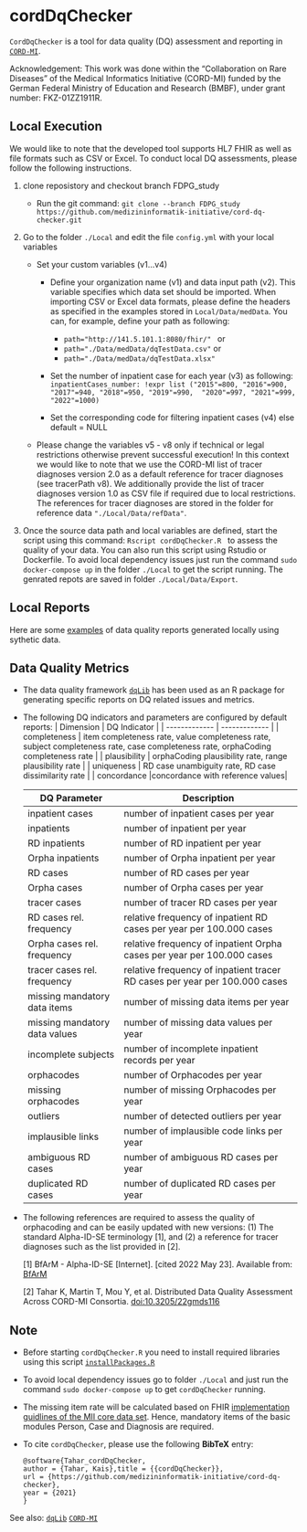 # cordDqChecker
`CordDqChecker` is a tool for data quality (DQ) assessment and reporting in [`CORD-MI`](https://www.medizininformatik-initiative.de/de/CORD).

Acknowledgement: This work was done within the “Collaboration on Rare Diseases” of the Medical Informatics Initiative (CORD-MI) funded by the German Federal Ministry of Education and Research (BMBF), under grant number: FKZ-01ZZ1911R.

## Local Execution
We would like to note that the developed tool supports HL7 FHIR as well as file formats such as CSV or Excel. To conduct local DQ assessments, please follow the following instructions. 
1. clone reposistory and checkout branch FDPG_study
   - Run the git command: ``` git clone --branch FDPG_study https://github.com/medizininformatik-initiative/cord-dq-checker.git ```

2. Go to the folder `./Local` and edit the file `config.yml` with your local variables
   - Set your custom variables (v1...v4)
     - Define your organization name (v1) and data input path (v2). This variable specifies which data set should be imported. When importing CSV or Excel data formats,   please define the headers as specified in the examples stored in `Local/Data/medData`. You can, for example, define your path as following:
	   - ```path="http://141.5.101.1:8080/fhir/" ```
	  or
	   - ``` path="./Data/medData/dqTestData.csv" ```
	  or
	   - ``` path="./Data/medData/dqTestData.xlsx" ```

     - Set the number of inpatient case for each year (v3) as following:
  ``` inpatientCases_number: !expr list ("2015"=800, "2016"=900, "2017"=940, "2018"=950, "2019"=990,  "2020"=997, "2021"=999, "2022"=1000) ```
     - Set the corresponding code for filtering inpatient cases (v4) else default = NULL
   - Please change the variables v5 - v8 only if technical or legal restrictions otherwise prevent successful execution! In this context we would like to note that we use the CORD-MI list of tracer diagnoses version 2.0 as a default reference for tracer diagnoses (see tracerPath v8). We additionally provide the list of tracer diagnoses version 1.0 as CSV file if required due to local restrictions. The references for tracer diagnoses are stored in the folder for reference data `"./Local/Data/refData"`. 

3. Once the source data path and local variables are defined, start the script using this command: ```Rscript cordDqChecker.R ``` to assess the quality of your data. You can also run this script using Rstudio or Dockerfile. To avoid local dependency issues just run the command ```sudo docker-compose up``` in the folder `./Local` to get the script running.  The genrated repots are saved in folder `./Local/Data/Export`. 

## Local Reports
Here are some [examples](https://github.com/medizininformatik-initiative/cord-dq-checker/tree/FDPG_study/Local/Data/Export) of data quality reports generated locally using sythetic data.

## Data Quality Metrics
- The data quality framework [`dqLib`](https://github.com/KaisTahar/dqLib) has been used as an R package for generating specific reports on DQ related issues and metrics.
- The following DQ indicators and parameters are configured by default reports:
  | Dimension  | DQ Indicator | 
  | ------------- | ------------- |
  | completeness  | item completeness rate, value completeness rate, subject completeness rate, case completeness rate, orphaCoding completeness rate  | 
  | plausibility  | orphaCoding plausibility rate, range plausibility rate | 
  | uniqueness | RD case unambiguity rate, RD case dissimilarity rate |
  | concordance |concordance with reference values| 
  
  |DQ Parameter | Description |
  |-------------------------- | ------------|
  | inpatient cases |  number of inpatient cases per year |
  | inpatients |  number of inpatient per year |
  | RD inpatients |  number of RD inpatient per year |
  | Orpha inpatients |  number of Orpha inpatient per year |
  | RD cases | number of RD cases per year |
  | Orpha cases |  number of Orpha cases per year |
  | tracer cases |  number of tracer RD cases per year |
  | RD cases rel. frequency| relative frequency of inpatient RD cases per year per 100.000 cases|
  | Orpha cases rel. frequency| relative frequency of inpatient Orpha cases per year per 100.000 cases|
  | tracer cases rel. frequency| relative frequency of inpatient tracer RD cases per year per 100.000 cases|
  | missing mandatory data items |  number of missing data items per year |
  | missing mandatory data values| number of missing data values per year |
  | incomplete subjects |  number of incomplete inpatient records per year |
  | orphacodes |  number of Orphacodes per year |
  | missing orphacodes |  number of missing Orphacodes per year |
  | outliers | number of detected outliers per year |
  | implausible links | number of implausible code links per year |
  | ambiguous RD cases | number of ambiguous RD cases per year |
  | duplicated RD cases |  number of duplicated RD cases per year |
  
- The following references are required to assess the quality of orphacoding and can be easily updated with new versions: (1) The standard Alpha-ID-SE terminology [1], and (2) a reference for tracer diagnoses such as the list provided in [2].
  
	[1]   BfArM - Alpha-ID-SE [Internet]. [cited 2022 May 23]. Available from: [BfArM](https://www.bfarm.de/EN/Code-systems/Terminologies/Alpha-ID-SE/_node.html) 
	
	[2]   Tahar K, Martin T, Mou Y, et al. Distributed Data Quality Assessment Across CORD-MI Consortia. [doi:10.3205/22gmds116](https://www.egms.de/static/en/meetings/gmds2022/22gmds116.shtml)
	

## Note

- Before starting `cordDqChecker.R` you need to install required libraries using this script [`installPackages.R`]( https://github.com/medizininformatik-initiative/cord-dq-checker/tree/FDPG_study/Local/R/installPackages.R )

- To avoid local dependency issues go to folder `./Local` and just run the command `sudo docker-compose up` to get `cordDqChecker` running.
- The missing item rate will be calculated based on FHIR [implementation guidlines of the MII core data set](https://www.medizininformatik-initiative.de/en/basic-modules-mii-core-data-set). Hence, mandatory items of the basic modules Person, Case and Diagnosis are required.

- To cite `cordDqChecker`, please use the following **BibTeX** entry: 
  ```
  @software{Tahar_cordDqChecker,
  author = {Tahar, Kais},title = {{cordDqChecker}},
  url = {https://github.com/medizininformatik-initiative/cord-dq-checker},
  year = {2021}
  }

  ```
See also:  [`dqLib`](https://github.com/medizininformatik-initiative/dqLib)  [`CORD-MI`](https://www.medizininformatik-initiative.de/de/CORD)

